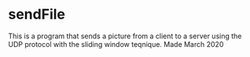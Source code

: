 # sendFile
This is a program that sends a picture from a client to a server using the UDP protocol with the sliding window teqnique.
Made March 2020
